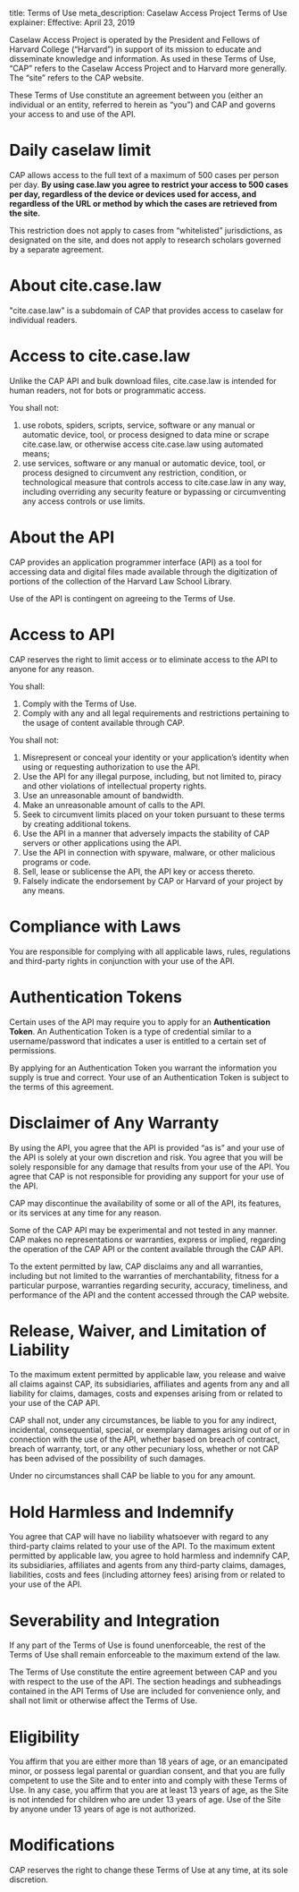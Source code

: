 title: Terms of Use
meta_description: Caselaw Access Project Terms of Use
explainer: Effective: <span class="highlighted">April 23, 2019</span>

Caselaw Access Project is operated by the President and Fellows of Harvard College (“Harvard”) in support of its mission to educate and disseminate knowledge and information. As used in these Terms of Use, “CAP” refers to the Caselaw Access Project and to Harvard more generally. The “site” refers to the CAP website.

These Terms of Use constitute an agreement between you (either an individual or an entity, referred to herein as “you”) and CAP and governs your access to and use of the API.

# Daily caselaw limit

CAP allows access to the full text of a maximum of 500 cases per person per day. **By using case.law you agree to restrict your access to 500 cases per day, regardless of the device or devices used for access, and regardless of the URL or method by which the cases are retrieved from the site.**

This restriction does not apply to cases from “whitelisted” jurisdictions, as designated on the site, and does not apply to research scholars governed by a separate agreement.

# About cite.case.law

"cite.case.law" is a subdomain of CAP that provides access to caselaw for individual readers.

# Access to cite.case.law

Unlike the CAP API and bulk download files, cite.case.law is intended for human readers, not for bots or programmatic access.

<span class="highlighted">You shall not:</span>

<ol class="alpha">
    <li>use robots, spiders, scripts, service, software or any manual or automatic device, tool, or process designed to data mine or scrape cite.case.law, or otherwise access cite.case.law using automated means;</li>
    <li>use services, software or any manual or automatic device, tool, or process designed to circumvent any restriction, condition, or technological measure that controls access to cite.case.law in any way, including overriding any security feature or bypassing or circumventing any access controls or use limits.</li>
</ol>

# About the API

CAP provides an application programmer interface (API) as a tool for accessing data and digital files made available through the digitization of portions of the collection of the Harvard Law School Library.

Use of the API is contingent on agreeing to the Terms of Use.

# Access to API

CAP reserves the right to limit access or to eliminate access to the API to anyone for any reason.

<span class="highlighted">You shall:</span>

<ol class="alpha">
    <li>Comply with the Terms of Use.</li>
    <li>Comply with any and all legal requirements and restrictions pertaining to the usage of content available through CAP.</li>
</ol>

<span class="highlighted">You shall not:</span>

<ol class="alpha">
    <li>Misrepresent or conceal your identity or your application’s identity when using or requesting authorization to use the API.</li>
    <li>Use the API for any illegal purpose, including, but not limited to, piracy and other violations of intellectual property rights.</li>
    <li>Use an unreasonable amount of bandwidth.</li>
    <li>Make an unreasonable amount of calls to the API.</li>
    <li>Seek to circumvent limits placed on your token pursuant to these terms by creating additional tokens.</li>
    <li>Use the API in a manner that adversely impacts the stability of CAP servers or other applications using the API.</li>
    <li>Use the API in connection with spyware, malware, or other malicious programs or code.</li>
    <li>Sell, lease or sublicense the API, the API key or access thereto.</li>
    <li>Falsely indicate the endorsement by CAP or Harvard of your project by any means.</li>
</ol>

# Compliance with Laws

You are responsible for complying with all applicable laws, rules, regulations and third-party rights in conjunction with your use of the API.

# Authentication Tokens

Certain uses of the API may require you to apply for an **Authentication Token**. An Authentication Token is a type of credential similar to a username/password that indicates a user is entitled to a certain set of permissions.

By applying for an Authentication Token you warrant the information you supply is true and correct. Your use of an Authentication Token is subject to the terms of this agreement.

# Disclaimer of Any Warranty

By using the API, you agree that the API is provided “as is” and your use of the API is solely at your own discretion and risk. You agree that you will be solely responsible for any damage that results from your use of the API. You agree that CAP is not responsible for providing any support for your use of the API.

CAP may discontinue the availability of some or all of the API, its features, or its services at any time for any reason.

Some of the CAP API may be experimental and not tested in any manner. CAP makes no representations or warranties, express or implied, regarding the operation of the CAP API or the content available through the CAP API.

To the extent permitted by law, CAP disclaims any and all warranties, including but not limited to the warranties of merchantability, fitness for a particular purpose, warranties regarding security, accuracy, timeliness, and performance of the API and the content accessed through the CAP website.

# Release, Waiver, and Limitation of Liability

To the maximum extent permitted by applicable law, you release and waive all claims against CAP, its subsidiaries, affiliates and agents from any and all liability for claims, damages, costs and expenses arising from or related to your use of the CAP API.

CAP shall not, under any circumstances, be liable to you for any indirect, incidental, consequential, special, or exemplary damages arising out of or in connection with the use of the API, whether based on breach of contract, breach of warranty, tort, or any other pecuniary loss, whether or not CAP has been advised of the possibility of such damages.

Under no circumstances shall CAP be liable to you for any amount.

# Hold Harmless and Indemnify

You agree that CAP will have no liability whatsoever with regard to any third-party claims related to your use of the API. To the maximum extent permitted by applicable law, you agree to hold harmless and indemnify CAP, its subsidiaries, affiliates and agents from any third-party claims, damages, liabilities, costs and fees (including attorney fees) arising from or related to your use of the API.

# Severability and Integration

If any part of the Terms of Use is found unenforceable, the rest of the Terms of Use shall remain enforceable to the maximum extend of the law.

The Terms of Use constitute the entire agreement between CAP and you with respect to the use of the API. The section headings and subheadings contained in the API Terms of Use are included for convenience only, and shall not limit or otherwise affect the Terms of Use.

# Eligibility

You affirm that you are either more than 18 years of age, or an emancipated minor, or possess legal parental or guardian consent, and that you are fully competent to use the Site and to enter into and comply with these Terms of Use. In any case, you affirm that you are at least 13 years of age, as the Site is not intended for children who are under 13 years of age. Use of the Site by anyone under 13 years of age is not authorized.

# Modifications

CAP reserves the right to change these Terms of Use at any time, at its sole discretion.
